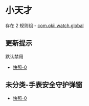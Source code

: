 # 小天才

存在 2 规则组 - [com.okii.watch.global](/src/apps/com.okii.watch.global.ts)

## 更新提示

默认禁用

- [快照-0](https://i.gkd.li/i/13630943)

## 未分类-手表安全守护弹窗

- [快照-0](https://i.gkd.li/i/13630944)

